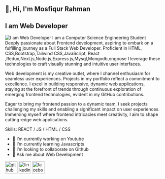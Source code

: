 ## 👋, Hi, I'm Mosfiqur Rahman
##  I am Web Developer
![ I am Web Developer](https://scontent.fdac189-1.fna.fbcdn.net/v/t39.30808-6/474492907_1650669582195047_5423391666531830756_n.jpg?_nc_cat=105&ccb=1-7&_nc_sid=cc71e4&_nc_eui2=AeGw1tXfp8kS8pXtmdTQ7Ug6nTkPdA3BMGWdOQ90DcEwZXe8cda0ZDDMOlzree3rRfE1DdoJK4pLjz_OXfk7TYoQ&_nc_ohc=ezP568f5O_sQ7kNvwFOtNLG&_nc_oc=Admxf7GlEyCdQOb50WE3vp2NYoP0RC4_iBaXEkflpKu3v9uotmy3qZ6dS1EKWONH2s4&_nc_zt=23&_nc_ht=scontent.fdac189-1.fna&_nc_gid=YDtAUYMdU8oRIbbsgF4nUw&oh=00_AfZbxNgAXkjzlAbK29Ve_j7vtZuxA1civZr655A5eQK6fw&oe=68DF1B40)
I am a Computer Science Engineering Student Deeply passionate about Frontend development, aspiring to embark on a fulfilling journey as a Full Stack Web Developer. Proficient in HTML, CSS,Bootstrap,Tailwind CSS,JavaScript, React ,Redux,Next.js,Node.js,Express.js,Mysql,Mongodb,ongoose
I leverage these technologies to craft visually stunning and intuitive user interfaces.

Web development is my creative outlet, where I channel enthusiasm for seamless user experiences. Projects in my portfolio reflect a commitment to excellence. I excel in building responsive, dynamic web applications, staying at the forefront of trends through continuous exploration of emerging frontend technologies, evident in my GitHub contributions.

Eager to bring my frontend passion to a dynamic team, I seek projects challenging my skills and enabling a significant impact on user experiences. Immersing myself where frontend intricacies meet creativity, I aim to shape cutting-edge web applications.

Skills: REACT / JS / HTML / CSS

- 🔭 I’m currently working on Youtube 
- 🌱 I’m currently learning Javascripts 
- 👯 I’m looking to collaborate on Github 
- 💬 Ask me about Web Development 


[<img src='https://cdn.jsdelivr.net/npm/simple-icons@3.0.1/icons/github.svg' alt='github' height='40'>](https://github.com/https://github.com/mosfiqurbd)  [<img src='https://cdn.jsdelivr.net/npm/simple-icons@3.0.1/icons/linkedin.svg' alt='linkedin' height='40'>](https://www.linkedin.com/in/https://l.facebook.com/l.php?u=https%3A%2F%2Flinkedin.com%2Fin%2Fmushfiqur-rahman-a87633301%3Ffbclid%3DIwZXh0bgNhZW0CMTAAYnJpZBExdWhjMm5UQUFkTWZ5YXZucgEeDNWNsHyUtms8jCY4lDevFlGD2aM7KPqnIO9L8rzUG-EizNydxbD7VaOOTiI_aem_3Vs5hw5RTXL7wcK1X-AT8g&h=AT1n9xzvfTIcg2Y4tNWN10tny-p-3Z5hXpyUQMugnaEcsltLJ2NnIJClERKvUd3LdGa1oJvGMkTdDfdB4pIR-TIZAZJmo1T5IMTCfFeFA-9CcFr7HQQ-UQcMm-eOu_07DtQ4/)  [<img src='https://cdn.jsdelivr.net/npm/simple-icons@3.0.1/icons/facebook.svg' alt='facebook' height='40'>](https://www.facebook.com/https://www.facebook.com/share/14KAXedi9aB/)  


